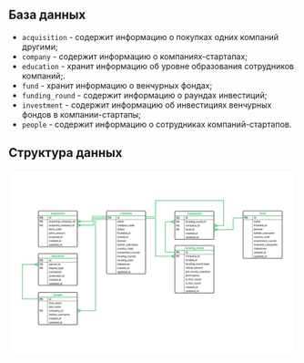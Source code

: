 ## База данных
* <code>acquisition</code> - cодержит информацию о покупках одних компаний другими;
*  <code>company</code> - cодержит информацию о компаниях-стартапах;
*  <code>education</code> - хранит информацию об уровне образования сотрудников компаний;.
*  <code>fund</code> - хранит информацию о венчурных фондах;
*  <code>funding_round</code> - содержит информацию о раундах инвестиций;
*  <code>investment</code> - cодержит информацию об инвестициях венчурных фондов в компании-стартапы;
*  <code>people</code> - cодержит информацию о сотрудниках компаний-стартапов.
  
## Структура данных
![bd](https://github.com/gakusei2day/Portfolio/blob/main/temp/basic_sql.png)
